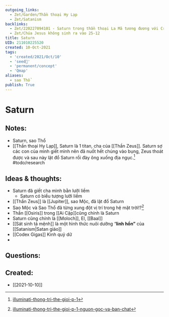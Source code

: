 ```yaml
---
outgoing_links:
  - Zet/Garden/Thần thoại Hy Lạp
  - Zet/Satanism
backlinks:
  - Zet/220227094101 - Saturn trong thần thoại La Mã tương đương với Cronus
  - Zet/Chúa Jesus không sinh ra vào 25-12
title: Saturn
UID: 211010225520
created: 10-Oct-2021
tags:
  - 'created/2021/Oct/10'
  - 'seed🥜'
  - 'permanent/concept'
  - 'Qmap'
aliases:
  - sao Thổ
publish: True
---
```

# Saturn

## Notes:
- Saturn, sao Thổ
- [[Thần thoại Hy Lạp]], Saturn là 1 titan, cha của [[Thần Zeus]]. Saturn sợ các con của mình giết mình nên đã nuốt hết chúng vào bụng, Zeus thoát được và sau này lật đổ Saturn rồi đày ông xuống địa ngục.[^1] #todo/research 

## Ideas & thoughts:
- Saturn đã giết cha mình bằn lưỡi liềm
	- Saturn có biểu tượng lưỡi liềm
- [[Thần Zeus]] là [[Jupiter]], sao Mộc, đã lật đổ Saturn
- Sao Mộc và Sao Thổ đã từng xung đột vị trí trong hệ mặt trời!?[^xungdot]
- Thần [[Osiris]] trong [[Ai Cập]]cũng chính là Saturn
- Saturn cũng chính là [[Moloch]], El, [[Baal]]
- [[Sát sinh tá mệnh]] là một hình thức nuôi dưỡng “**linh hồn”** của [[Satanism|Satan giáo]]
- [[Codex Gigas]] Kinh quỷ dữ
- 
## Questions:
[^1]: [illuminati-thong-tri-the-gioi-p-1](https://tinhhoa.net/illuminati-thong-tri-the-gioi-p-1-nguon-goc-va-ban-chat.html)
[^xungdot]: [illuminati-thong-tri-the-gioi-p-1-nguon-goc-va-ban-chat](https://tinhhoa.net/illuminati-thong-tri-the-gioi-p-1-nguon-goc-va-ban-chat.html)

## Created:
- [[2021-10-10]]
